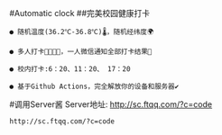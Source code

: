 #Automatic clock
##完美校园健康打卡

```
● 随机温度(36.2℃-36.8℃)🌡，随机经纬度🌍

● 多人打卡👨‍👩‍👧‍👧，一人微信通知全部打卡结果💬

● 校内打卡:6：20、11：20、 17：20

● 基于Github Actions，完全解放你的设备和服务器✔
```

#调用Server酱
Server地址:  http://sc.ftqq.com/?c=code
```
http://sc.ftqq.com/?c=code
```
